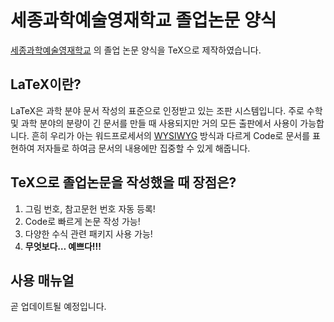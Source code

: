 # 세종과학예술영재학교 졸업논문 양식

[세종과학예술영재학교](http://sasa.hs.kr) 의 졸업 논문 양식을 TeX으로 제작하였습니다.

## LaTeX이란?

LaTeX은 과학 분야 문서 작성의 표준으로 인정받고 있는 조판 시스템입니다. 주로 수학 및 과학 분야의 분량이 긴 문서를 만들 때 사용되지만 거의 모든 출판에서 사용이 가능합니다. 흔히 우리가 아는 워드프로세서의 [WYSIWYG](https://ko.wikipedia.org/wiki/%EC%9C%84%EC%A7%80%EC%9C%84%EA%B7%B8) 방식과 다르게 Code로 문서를 표현하여 저자들로 하여금 문서의 내용에만 집중할 수 있게 해줍니다.

## TeX으로 졸업논문을 작성했을 때 장점은?

1. 그림 번호, 참고문헌 번호 자동 등록!
2. Code로 빠르게 논문 작성 가능!
3. 다양한 수식 관련 패키지 사용 가능!
4. **무엇보다… 예쁘다!!!**

## 사용 매뉴얼

곧 업데이트될 예정입니다.
